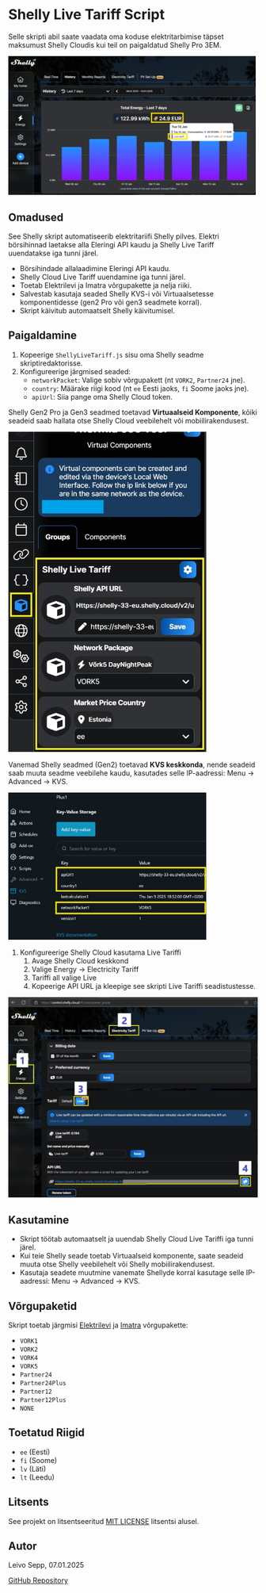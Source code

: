 # Shelly Live Tariff Script

Selle skripti abil saate vaadata oma koduse elektritarbimise täpset maksumust Shelly Cloudis kui teil on paigaldatud Shelly Pro 3EM.

<img src="images/TotalEnergyUsage.jpg" alt="Shelly Live Tariff" width="500">

## Omadused

See Shelly skript automatiseerib elektritariifi Shelly pilves. Elektri börsihinnad laetakse alla Eleringi API kaudu ja Shelly Live Tariff uuendatakse iga tunni järel.

- Börsihindade allalaadimine Eleringi API kaudu.
- Shelly Cloud Live Tariff uuendamine iga tunni järel.
- Toetab Elektrilevi ja Imatra võrgupakette ja nelja riiki.
- Salvestab kasutaja seaded Shelly KVS-i või Virtuaalsetesse komponentidesse (gen2 Pro või gen3 seadmete korral).
- Skript käivitub automaatselt Shelly käivitumisel.

## Paigaldamine

1. Kopeerige `ShellyLiveTariff.js` sisu oma Shelly seadme skriptiredaktorisse.
2. Konfigureerige järgmised seaded:
   - `networkPacket`: Valige sobiv võrgupakett (nt `VORK2`, `Partner24` jne).
   - `country`: Määrake riigi kood (nt `ee` Eesti jaoks, `fi` Soome jaoks jne).
   - `apiUrl`: Siia pange oma Shelly Cloud token.

Shelly Gen2 Pro ja Gen3 seadmed toetavad **Virtuaalseid Komponente**, kõiki seadeid saab hallata otse Shelly Cloud veebilehelt või mobiilirakendusest.

<img src="images/ShellyVirtualCompLiveTariff.jpg" alt="Enable Shelly Live Tariff" width="400">

Vanemad Shelly seadmed (Gen2) toetavad **KVS keskkonda**, nende seadeid saab muuta seadme veebilehe kaudu, kasutades selle IP-aadressi: Menu → Advanced → KVS.

<img src="images/KvsLiveTariff.jpg" alt="Enable Shelly Live Tariff" width="400">

1. Konfigureerige Shelly Cloud kasutama Live Tariffi
   1. Avage Shelly Cloud keskkond
   2. Valige Energy → Electricity Tariff
   3. Tariffi all valige Live
   4. Kopeerige API URL ja kleepige see skripti Live Tariffi seadistustesse.

<img src="images/EnableShellyLiveTariff.jpg" alt="Enable Shelly Live Tariff" width="750">

## Kasutamine

- Skript töötab automaatselt ja uuendab Shelly Cloud Live Tariffi iga tunni järel.
- Kui teie Shelly seade toetab Virtuaalseid komponente, saate seadeid muuta otse Shelly veebilehelt või Shelly mobiilirakendusest.
- Kasutaja seadete muutmine vanemate Shellyde korral kasutage selle IP-aadressi: Menu → Advanced → KVS.

## Võrgupaketid

Skript toetab järgmisi [Elektrilevi](https://elektrilevi.ee/en/vorguleping/vorgupaketid/eramu) ja [Imatra](https://imatraelekter.ee/vorguteenus/vorguteenuse-hinnakirjad/) võrgupakette:

- `VORK1`
- `VORK2`
- `VORK4`
- `VORK5`
- `Partner24`
- `Partner24Plus`
- `Partner12`
- `Partner12Plus`
- `NONE`

## Toetatud Riigid

- `ee` (Eesti)
- `fi` (Soome)
- `lv` (Läti)
- `lt` (Leedu)

## Litsents

See projekt on litsentseeritud [MIT LICENSE](LICENSE) litsentsi alusel. 

## Autor

Leivo Sepp, 07.01.2025

[GitHub Repository](https://github.com/LeivoSepp/Shelly-Live-Tariff)